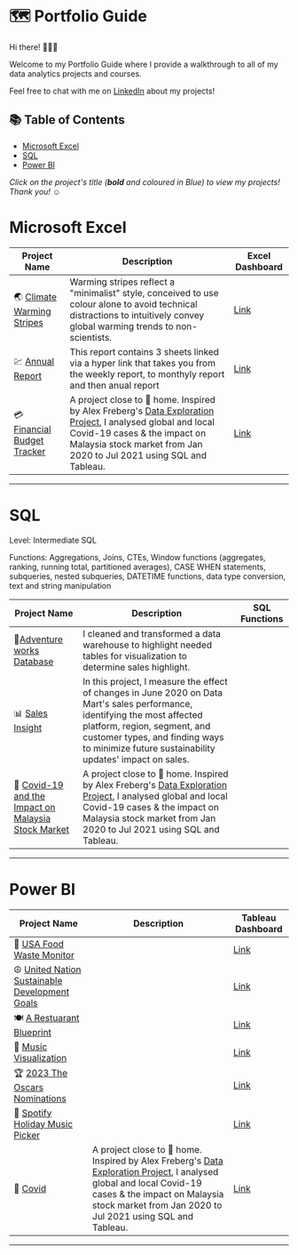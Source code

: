 # 🗺 Portfolio Guide

Hi there! 🙋🏻‍♀️

Welcome to my Portfolio Guide where I provide a walkthrough to all of my data analytics projects and courses.

Feel free to chat with me on [LinkedIn](inkedin.com/in/vera-ezinne-a66464209/) about my projects!

## 📚 Table of Contents
- [Microsoft Excel](#microsoft-excel)
- [SQL](#sql)
- [Power BI](#power-bi)

_Click on the project's title (**bold** and coloured in Blue) to view my projects! Thank you! ☺️_

# Microsoft Excel

| Project Name | Description | Excel Dashboard |
|---|---|---|
| 🌏 [Climate Warming Stripes](https://github.com/katiehuangx/Maven-Unicorn-Challenge) | Warming stripes reflect a "minimalist" style, conceived to use colour alone to avoid technical distractions to intuitively convey global warming trends to non-scientists. | [Link](https://public.tableau.com/app/profile/katie.huang/viz/UnicornCompanies_16502745371460/Unicorns?publish=yes) |
| 💹 [Annual Report](https://github.com/katiehuangx/Maven-Unicorn-Challenge) | This report contains 3 sheets linked via a hyper link that takes you from the weekly report, to monthyly report and then anual report | [Link](https://public.tableau.com/app/profile/katie.huang/viz/UnicornCompanies_16502745371460/Unicorns?publish=yes) |
| 💳 [Financial Budget Tracker](https://github.com/katiehuangx/Covid-19-and-Impact-on-Malaysia-stock-market) | A project close to 🏡 home. Inspired by Alex Freberg's [Data Exploration Project](https://www.youtube.com/watch?v=qfyynHBFOsM&list=PLUaB-1hjhk8H48Pj32z4GZgGWyylqv85f&index=1), I analysed global and local Covid-19 cases & the impact on Malaysia stock market from Jan 2020 to Jul 2021 using SQL and Tableau. | [Link](https://public.tableau.com/app/profile/katie.huang/viz/Covid-19anditsimpactonKLSEIndexPriceinMalaysia/Dashboard1) |

***


# SQL

Level: Intermediate SQL

Functions: Aggregations, Joins, CTEs, Window functions (aggregates, ranking, running total, partitioned averages), CASE WHEN statements, subqueries, nested subqueries, DATETIME functions, data type conversion, text and string manipulation

| Project Name | Description | SQL Functions |
|---|---|---| 
| 🍜[Adventure works Database](https://github.com/katiehuangx/8-Week-SQL-Challenge/tree/main/Case%20Study%20%231%20-%20Danny's%20Diner) |I cleaned and transformed a data warehouse to highlight needed tables for visualization to determine sales highlight.  | |  
| 📊 [Sales Insight](https://github.com/katiehuangx/8-Week-SQL-Challenge/blob/main/Case%20Study%20%235%20-%20Data%20Mart) |In this project, I measure the effect of changes in June 2020 on Data Mart's sales performance, identifying the most affected platform, region, segment, and customer types, and finding ways to minimize future sustainability updates' impact on sales.  |  |  
| 🦠 [Covid-19 and the Impact on Malaysia Stock Market](https://github.com/katiehuangx/Covid-19-and-Impact-on-Malaysia-stock-market) | A project close to 🏡 home. Inspired by Alex Freberg's [Data Exploration Project](https://www.youtube.com/watch?v=qfyynHBFOsM&list=PLUaB-1hjhk8H48Pj32z4GZgGWyylqv85f&index=1), I analysed global and local Covid-19 cases & the impact on Malaysia stock market from Jan 2020 to Jul 2021 using SQL and Tableau. |  |

***

# Power BI

| Project Name | Description | Tableau Dashboard |
|---|---|---|
| 🍜 [USA Food Waste Monitor](https://github.com/katiehuangx/Maven-Unicorn-Challenge) |  | [Link](https://public.tableau.com/app/profile/katie.huang/viz/UnicornCompanies_16502745371460/Unicorns?publish=yes) |
| ☮ [United Nation Sustainable Development Goals](https://github.com/katiehuangx/Maven-Unicorn-Challenge) |  | [Link](https://public.tableau.com/app/profile/katie.huang/viz/UnicornCompanies_16502745371460/Unicorns?publish=yes) |
| 🍽 [A Restuarant Blueprint](https://github.com/katiehuangx/Maven-Unicorn-Challenge) |  | [Link](https://public.tableau.com/app/profile/katie.huang/viz/UnicornCompanies_16502745371460/Unicorns?publish=yes) |
| 🎼 [Music Visualization](https://github.com/katiehuangx/Maven-Unicorn-Challenge) |  | [Link](https://public.tableau.com/app/profile/katie.huang/viz/UnicornCompanies_16502745371460/Unicorns?publish=yes) |
| 🏆 [2023 The Oscars Nominations](https://github.com/katiehuangx/Maven-Unicorn-Challenge) |  | [Link](https://public.tableau.com/app/profile/katie.huang/viz/UnicornCompanies_16502745371460/Unicorns?publish=yes) |
| 🎵 [Spotify Holiday Music Picker](https://github.com/katiehuangx/Maven-Unicorn-Challenge) |  | [Link](https://public.tableau.com/app/profile/katie.huang/viz/UnicornCompanies_16502745371460/Unicorns?publish=yes) |
| 🦠 [Covid](https://github.com/katiehuangx/Covid-19-and-Impact-on-Malaysia-stock-market) | A project close to 🏡 home. Inspired by Alex Freberg's [Data Exploration Project](https://www.youtube.com/watch?v=qfyynHBFOsM&list=PLUaB-1hjhk8H48Pj32z4GZgGWyylqv85f&index=1), I analysed global and local Covid-19 cases & the impact on Malaysia stock market from Jan 2020 to Jul 2021 using SQL and Tableau. | [Link](https://public.tableau.com/app/profile/katie.huang/viz/Covid-19anditsimpactonKLSEIndexPriceinMalaysia/Dashboard1) |

***

